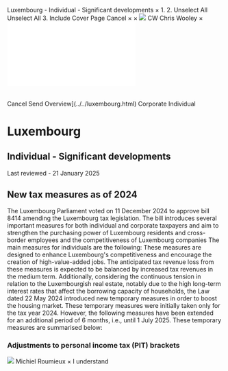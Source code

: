 Luxembourg - Individual - Significant developments
×
1.
2.
Unselect All
Unselect All
3.
Include Cover Page
Cancel
×
×
![](../../-/media/world-wide-tax-summaries/attachments/global---chris-wooley.ashx%3Frev=ac5e5f3223b34096b1afc2a6009c7320&revision=ac5e5f32-23b3-4096-b1af-c2a6009c7320&hash=859B7ADC84DC2CBEC9760E9E6EE7DE6D0A8BFCDF)
CW
Chris Wooley
×
![](significant-developments.html)
######
Cancel
Send
Overview](../../luxembourg.html)
Corporate
Individual
# Luxembourg
## Individual - Significant developments
Last reviewed - 21 January 2025
## New tax measures as of 2024
The Luxembourg Parliament voted on 11 December 2024 to approve bill 8414 amending the Luxembourg tax legislation. The bill introduces several important measures for both individual and corporate taxpayers and aim to strengthen the purchasing power of Luxembourg residents and cross-border employees and the competitiveness of Luxembourg companies
The main measures for individuals are the following:
These measures are designed to enhance Luxembourg's competitiveness and encourage the creation of high-value-added jobs. The anticipated tax revenue loss from these measures is expected to be balanced by increased tax revenues in the medium term.
Additionally, considering the continuous tension in relation to the Luxembourgish real estate, notably due to the high long-term interest rates that affect the borrowing capacity of households, the Law dated 22 May 2024 introduced new temporary measures in order to boost the housing market. These temporary measures were initially taken only for the tax year 2024. However, the following measures have been extended for an additional period of 6 months, i.e., until 1 July 2025.
These temporary measures are summarised below:
### Adjustments to personal income tax (PIT) brackets
![](../../-/media/world-wide-tax-summaries/attachments/luxembourg---michiel-roumieux.ashx%3Frev=af6a8b1bb5d34ec1ba9ac997f38234a8&revision=af6a8b1b-b5d3-4ec1-ba9a-c997f38234a8&hash=C3D77CE2857CA4A6FC0674FD519D918D9134E106)
Michiel Roumieux
×
I understand